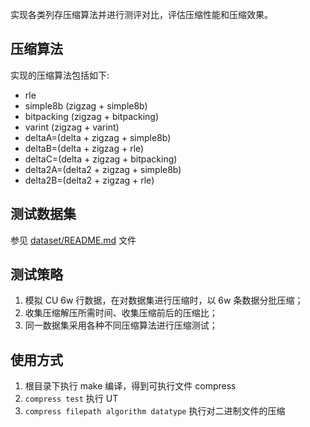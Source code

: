 实现各类列存压缩算法并进行测评对比，评估压缩性能和压缩效果。

## 压缩算法
实现的压缩算法包括如下:
* rle
* simple8b (zigzag + simple8b)
* bitpacking (zigzag + bitpacking)
* varint (zigzag + varint)
* deltaA=(delta + zigzag + simple8b)
* deltaB=(delta + zigzag + rle)
* deltaC=(delta + zigzag + bitpacking)
* delta2A=(delta2 + zigzag + simple8b)
* delta2B=(delta2 + zigzag + rle)

## 测试数据集
参见 [dataset/README.md](dataset/README.md) 文件

## 测试策略
1. 模拟 CU 6w 行数据，在对数据集进行压缩时，以 6w 条数据分批压缩；
2. 收集压缩解压所需时间、收集压缩前后的压缩比；
3. 同一数据集采用各种不同压缩算法进行压缩测试；

## 使用方式
1. 根目录下执行 make 编译，得到可执行文件 compress
2. `compress test` 执行 UT
3. `compress filepath algorithm datatype` 执行对二进制文件的压缩

